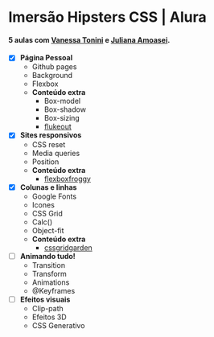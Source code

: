 # Imersão Hipsters CSS | Alura

#### 5 aulas com [Vanessa Tonini](https://github.com/vanessametonini) e [Juliana Amoasei](https://github.com/JulianaAmoasei).
- [x] **Página Pessoal**
  - Github pages
  - Background
  - Flexbox
  - **Conteúdo extra**
    - Box-model
    - Box-shadow
    - Box-sizing
    - [flukeout](https://flukeout.github.io)
- [x] **Sites responsivos**
  - CSS reset
  - Media queries
  - Position
  - **Conteúdo extra**
    - [flexboxfroggy](https://flexboxfroggy.com/#pt-br)
- [x] **Colunas e linhas**
  - Google Fonts
  - Icones
  - CSS Grid
  - Calc()
  - Object-fit
  - **Conteúdo extra**
    - [cssgridgarden](https://cssgridgarden.com/#pt-br)
- [ ] **Animando tudo!**
  - Transition
  - Transform
  - Animations
  - @Keyframes
- [ ] **Efeitos visuais**
  - Clip-path
  - Efeitos 3D
  - CSS Generativo